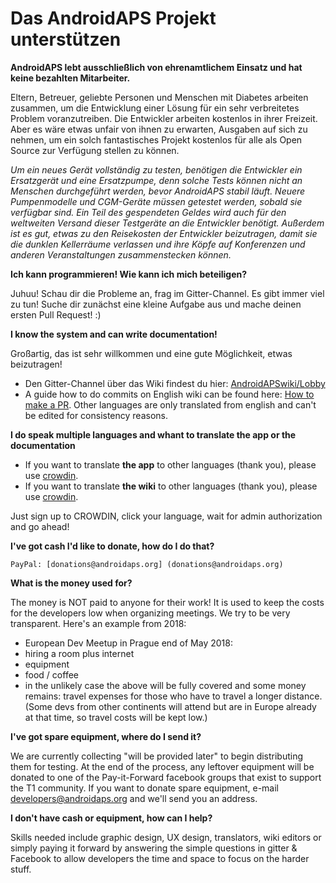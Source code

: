 # Das AndroidAPS Projekt unterstützen

**AndroidAPS lebt ausschließlich von ehrenamtlichem Einsatz und hat keine bezahlten Mitarbeiter.**

Eltern, Betreuer, geliebte Personen und Menschen mit Diabetes arbeiten zusammen, um die Entwicklung einer Lösung für ein sehr verbreitetes Problem voranzutreiben. Die Entwickler arbeiten kostenlos in ihrer Freizeit. Aber es wäre etwas unfair von ihnen zu erwarten, Ausgaben auf sich zu nehmen, um ein solch fantastisches Projekt kostenlos für alle als Open Source zur Verfügung stellen zu können.

*Um ein neues Gerät vollständig zu testen, benötigen die Entwickler ein Ersatzgerät und eine Ersatzpumpe, denn solche Tests können nicht an Menschen durchgeführt werden, bevor AndroidAPS stabil läuft. Neuere Pumpenmodelle und CGM-Geräte müssen getestet werden, sobald sie verfügbar sind. Ein Teil des gespendeten Geldes wird auch für den weltweiten Versand dieser Testgeräte an die Entwickler benötigt. Außerdem ist es gut, etwas zu den Reisekosten der Entwickler beizutragen, damit sie die dunklen Kellerräume verlassen und ihre Köpfe auf Konferenzen und anderen Veranstaltungen zusammenstecken können.*

**Ich kann programmieren! Wie kann ich mich beteiligen?**

Juhuu! Schau dir die Probleme an, frag im Gitter-Channel. Es gibt immer viel zu tun! Suche dir zunächst eine kleine Aufgabe aus und mache deinen ersten Pull Request! :)

**I know the system and can write documentation!**

Großartig, das ist sehr willkommen und eine gute Möglichkeit, etwas beizutragen!

* Den Gitter-Channel über das Wiki findest du hier: [AndroidAPSwiki/Lobby](https://gitter.im/AndroidAPSwiki/Lobby) 
* A guide how to do commits on English wiki can be found here: [How to make a PR](../make-a-PR.md). Other languages are only translated from english and can't be edited for consistency reasons.

**I do speak multiple languages and whant to translate the app or the documentation**

* If you want to translate **the app** to other languages (thank you), please use [crowdin](https://translations.androidaps.org).
* If you want to translate **the wiki** to other languages (thank you), please use [crowdin](https://wikitranslations.androidaps.org). 

Just sign up to CROWDIN, click your language, wait for admin authorization and go ahead!

**I've got cash I'd like to donate, how do I do that?**

    PayPal: [donations@androidaps.org] (donations@androidaps.org)  
    

**What is the money used for?**

The money is NOT paid to anyone for their work! It is used to keep the costs for the developers low when organizing meetings. We try to be very transparent. Here's an example from 2018:

* European Dev Meetup in Prague end of May 2018:
* hiring a room plus internet
* equipment
* food / coffee
* in the unlikely case the above will be fully covered and some money remains: travel expenses for those who have to travel a longer distance. (Some devs from other continents will attend but are in Europe already at that time, so travel costs will be kept low.)

**I've got spare equipment, where do I send it?**

We are currently collecting "will be provided later" to begin distributing them for testing. At the end of the process, any leftover equipment will be donated to one of the Pay-it-Forward facebook groups that exist to support the T1 community. If you want to donate spare equipment, e-mail developers@androidaps.org and we'll send you an address.

**I don't have cash or equipment, how can I help?**

Skills needed include graphic design, UX design, translators, wiki editors or simply paying it forward by answering the simple questions in gitter & Facebook to allow developers the time and space to focus on the harder stuff.
